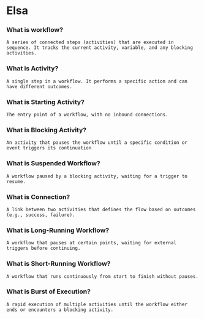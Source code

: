 # Elsa

### What is workflow?

    A series of connected steps (activities) that are executed in sequence. It tracks the current activity, variable, and any blocking activities.

### What is Activity?

    A single step in a workflow. It performs a specific action and can have different outcomes.

### What is Starting Activity?

    The entry point of a workflow, with no inbound connections.

### What is Blocking Activity?

    An activity that pauses the workflow until a specific condition or event triggers its continuation

### What is Suspended Workflow?

    A workflow paused by a blocking activity, waiting for a trigger to resume.

### What is Connection?

    A link between two activities that defines the flow based on outcomes (e.g., success, failure).

### What is Long-Running Workflow?

    A workflow that pauses at certain points, waiting for external triggers before continuing.

### What is Short-Running Workflow?

    A workflow that runs continuously from start to finish without pauses.

### What is Burst of Execution?

    A rapid execution of multiple activities until the workflow either ends or encounters a blocking activity.
